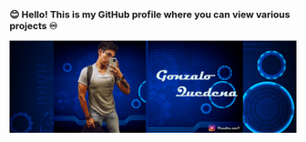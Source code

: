 ### 😊 Hello! This is my GitHub profile where you can view various projects ♾️
![banner-github-quedena](https://raw.githubusercontent.com/GonzaloQuedena/GonzaloQuedena/main/src/banner-github-quedena.png)

<!--
**GonzaloQuedena/GonzaloQuedena** is a ✨ _special_ ✨ repository because its `README.md` (this file) appears on your GitHub profile.

Here are some ideas to get you started:

- 🔭 I’m currently working on ...
- 🌱 I’m currently learning ...
- 👯 I’m looking to collaborate on ...
- 🤔 I’m looking for help with ...
- 💬 Ask me about ...
- 📫 How to reach me: ...
- 😄 Pronouns: ...
- ⚡ Fun fact: ...
-->
